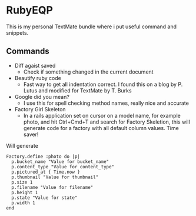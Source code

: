 RubyEQP
=======

This is my personal TextMate bundle where i put useful command and snippets.

Commands
--------

* Diff agaist saved 
  * Check if something changed in the current document
* Beautify ruby code
  * Fast way to get all indentation correct. I found this on a blog by P. Lutus and modified for TextMate by T. Burks
* Google did you mean?
  * I use this for spell checking method names, really nice and accurate
* Factory Girl Skeleton
  * In a rails application set on cursor on a model name, for example photo, and hit Ctrl+Cmd+T and search for Factory Skeletion, this will generate code for a factory with all default column values. Time saver!


Will generate

    Factory.define :photo do |p|
      p.bucket_name "Value for bucket_name"
      p.content_type "Value for content_type"
      p.pictured_at { Time.now }
      p.thumbnail "Value for thumbnail"
      p.size 1
      p.filename "Value for filename"
      p.height 1
      p.state "Value for state"
      p.width 1
    end

